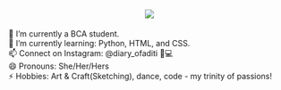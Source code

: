 <h1 align="center">
  <a href="https://git.io/typing-svg">
    <img src="https://readme-typing-svg.herokuapp.com/?lines=Hello Coders!👩‍💻 Aditi+Chandel+here, diving+into+code+magic!✨!&center=true&size=30">
  </a>
</h1>


🔭 I’m currently a BCA student.<br>
🌱 I’m currently learning: Python, HTML, and CSS.<br>
📫 Connect on Instagram: @diary_ofaditi 🎨💻<br>
😄 Pronouns: She/Her/Hers<br>
⚡ Hobbies: Art & Craft(Sketching), dance, code - my trinity of passions!</br>


